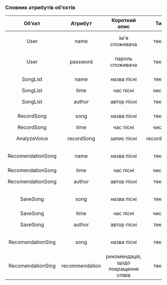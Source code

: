### Словник атрибутів об’єктів
| Об’єкт | Атрибут | Короткий опис | Тип | Обмеження |
| :----: | :-----: | :-----------: | :-: | :-------: |
| User | name | ім'я споживача | текст | довижна < 50 символів | 
| User | password | пароль споживача | текст | довижна < 15 символів |
| SongList | name | назва пісні | текст | довжина < 40 сиволів |
| SongList | time | час пісні | число | число > 0 |
| SongList | author | автор пісні | текст | довжина < 50 сиволів |
| RecordSong | song | назва пісні | текст | довжина < 40 сиволів |
| RecordSong | time | час пісні | число | число > 0 |
| AnalyzeVoice | recordSong | запис пісні | recordSong | recordSong != NULL |
| RecomendationSong | name | назва пісні | текст | довжина < 40 символів |
| RecomendationSong | time | час пісні | число | число > 0 |
| RecomendationSong | author | автор пісні | текст | довжина < 50 сиволів |
| SaveSong | song | назва пісні | текст | довжина < 40 символів |
| SaveSong | time | час пісні | число | число > 0 |
| SaveSong | author | автор пісні | текст | довжина < 50 сиволів |
| RecomendationSing | song | назва пісні | текст | довжина < 40 символів |
| RecomendationSing | recommendation | рекомендація, щодо покращення співів | текст | довжина < 200 символів |
